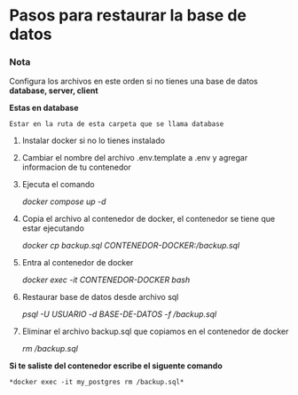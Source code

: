 # Pasos para restaurar la base de datos

### Nota
Configura los archivos en este orden si no tienes una base de datos   
**database, server, client**

**Estas en database** 

    Estar en la ruta de esta carpeta que se llama database

1. Instalar docker si no lo tienes instalado

2. Cambiar el nombre del archivo .env.template a .env y agregar informacion de tu contenedor

3. Ejecuta el comando

    *docker compose up -d*

4. Copia el archivo al contenedor de docker, el contenedor se tiene que estar ejecutando

    *docker cp backup.sql CONTENEDOR-DOCKER:/backup.sql*

5. Entra al contenedor de docker

    *docker exec -it CONTENEDOR-DOCKER bash*

6. Restaurar base de datos desde archivo sql

    
    *psql -U USUARIO -d BASE-DE-DATOS -f /backup.sql*


6. Eliminar el archivo backup.sql que copiamos en el contenedor de docker

    *rm /backup.sql*

**Si te saliste del contenedor escribe el siguente comando**

    *docker exec -it my_postgres rm /backup.sql*

